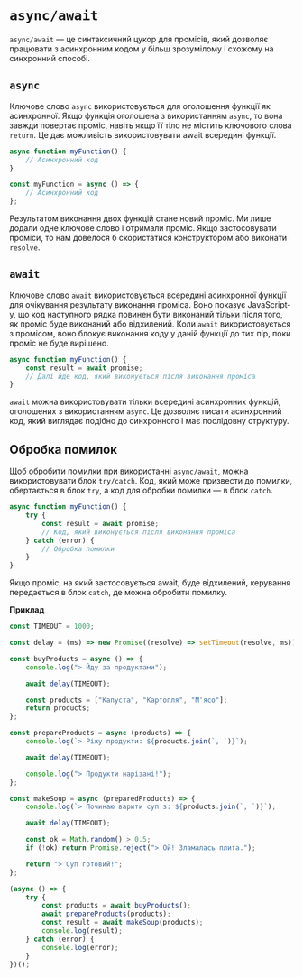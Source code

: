 # `async/await`

`async/await` — це синтаксичний цукор для промісів, який дозволяє працювати з асинхронним кодом у більш зрозумілому і схожому на синхронний способі.

## `async`

Ключове слово `async` використовується для оголошення функції як асинхронної. Якщо функція оголошена з використанням `async`, то вона завжди повертає проміс, навіть якщо її тіло не містить ключового слова `return`. Це дає можливість використовувати await всередині функції.

```js
async function myFunction() {
    // Асинхронний код
}

const myFunction = async () => {
    // Асинхронний код
};
```

Результатом виконання двох функцій стане новий проміс. Ми лише додали одне ключове слово і отримали проміс. Якщо застосовувати проміси, то нам довелося б скористатися конструктором або виконати `resolve`.

## `await`

Ключове слово `await` використовується всередині асинхронної функції для очікування результату виконання проміса. Воно показує JavaScript-у, що код наступного рядка повинен бути виконаний тільки після того, як проміс буде виконаний або відхилений. Коли `await` використовується з промісом, воно блокує виконання коду у даній функції до тих пір, поки проміс не буде вирішено.

```js
async function myFunction() {
    const result = await promise;
    // Далі йде код, який виконується після виконання проміса
}
```

`await` можна використовувати тільки всередині асинхронних функцій, оголошених з використанням `async`. Це дозволяє писати асинхронний код, який виглядає подібно до синхронного і має послідовну структуру.

## Обробка помилок

Щоб обробити помилки при використанні `async/await`, можна використовувати блок `try/catch`. Код, який може призвести до помилки, обертається в блок `try`, а код для обробки помилки — в блок `catch`.

```js
async function myFunction() {
    try {
        const result = await promise;
        // Код, який виконується після виконання проміса
    } catch (error) {
        // Обробка помилки
    }
}
```

Якщо проміс, на який застосовується await, буде відхилений, керування передається в блок `catch`, де можна обробити помилку.

**Приклад**

```js
const TIMEOUT = 1000;

const delay = (ms) => new Promise((resolve) => setTimeout(resolve, ms));

const buyProducts = async () => {
    console.log("> Йду за продуктами");

    await delay(TIMEOUT);

    const products = ["Капуста", "Картопля", "М'ясо"];
    return products;
};

const prepareProducts = async (products) => {
    console.log(`> Ріжу продукти: ${products.join(`, `)}`);

    await delay(TIMEOUT);

    console.log("> Продукти нарізані!");
};

const makeSoup = async (preparedProducts) => {
    console.log(`> Починаю варити суп з: ${products.join(`, `)}`);

    await delay(TIMEOUT);

    const ok = Math.random() > 0.5;
    if (!ok) return Promise.reject("> Ой! Зламалась плита.");

    return "> Суп готовий!";
};

(async () => {
    try {
        const products = await buyProducts();
        await prepareProducts(products);
        const result = await makeSoup(products);
        console.log(result);
    } catch (error) {
        console.log(error);
    }
})();
```
